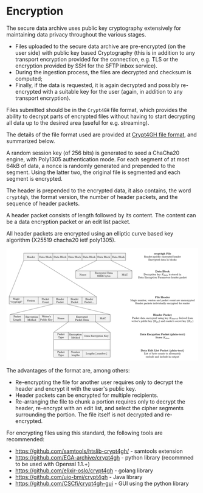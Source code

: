 Encryption
==========

The secure data archive uses public key cryptography extensively for
maintaining data privacy throughout the various stages.

-   Files uploaded to the secure data archive are pre-encrypted (on the
    user side) with public key based Cryptography (this is in addition to
    any transport encryption provided for the connection, e.g. TLS or
    the encryption provided by SSH for the SFTP inbox service).
-   During the ingestion process, the files are decrypted and checksum is computed;
-   Finally, if the data is requested, it is again decrypted and
    possibly re-encrypted with a suitable key for the user (again, in addition to any transport encryption).

Files submitted should be in the `Crypt4GH` file format, which provides the
ability to decrypt parts of encrypted files without having to start
decrypting all data up to the desired area (useful for e.g. streaming).

The details of the file format used are provided at
[Crypt4GH file format](http://samtools.github.io/hts-specs/crypt4gh.pdf), and summarized below.

A random session key (of 256 bits) is generated to seed a ChaCha20
engine, with Poly1305 authentication mode. For each segment of at most
64kB of data, a nonce is randomly generated and prepended to the
segment. Using the latter two, the original file is segmented and each segment is encrypted.

The header is prepended to the encrypted data, it also contains, the
word `crypt4gh`, the format version, the number of header packets, and
the sequence of header packets.

A header packet consists of length followed by its content. The content
can be a data encryption packet or an edit list packet.

All header packets are encrypted using an elliptic curve based key
algorithm (X25519 chacha20 ietf poly1305).

[![Crypt4GH Encryption](./static/crypt4gh_structure.png)](http://samtools.github.io/hts-specs/crypt4gh.pdf)

The advantages of the format are, among others:

-   Re-encrypting the file for another user requires only to decrypt the
    header and encrypt it with the user's public key.
-   Header packets can be encrypted for multiple recipients.
-   Re-arranging the file to chunk a portion requires only to decrypt
    the header, re-encrypt with an edit list, and select the cipher
    segments surrounding the portion. The file itself is not decrypted
    and re-encrypted.

For encrypting files using this standard, the following tools are recommended:

-   <https://github.com/samtools/htslib-crypt4gh/> - samtools extension
-   <https://github.com/EGA-archive/crypt4gh> - python library
    (recommned to be used with Openssl 1.1.+)
-   <https://github.com/elixir-oslo/crypt4gh> - golang library
-   <https://github.com/uio-bmi/crypt4gh> - Java library
-   <https://github.com/CSCfi/crypt4gh-gui> - GUI using the python
    library
